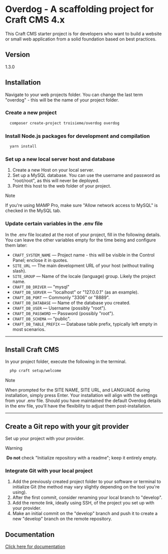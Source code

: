 # Overdog - A scaffolding project for Craft CMS 4.x

This Craft CMS starter project is for developers who want to build a website or small web application from a solid foundation based on best practices.

## Version
1.3.0

## Installation

Navigate to your web projects folder. You can change the last term "overdog" - this will be the name of your project folder.

### Create a new project

```bash
  composer create-project troisieme/overdog overdog
```

### Install Node.js packages for development and compilation

```bash
  yarn install
```

### Set up a new local server host and database

1. Create a new Host on your local server.
2. Set up a MySQL database. You can use the username and password as "root/root", as this will never be deployed.
3. Point this host to the web folder of your project.

> [!NOTE] 
> If you're using MAMP Pro, make sure "Allow network access to MySQL" is checked in the MySQL tab.
 
### Update certain variables in the .env file

In the .env file located at the root of your project, fill in the following details. You can leave the other variables empty for the time being and configure them later:

- `CRAFT_SYSTEM_NAME` — Project name - this will be visible in the Control Panel; enclose it in quotes.
- `SITE_URL` — The main development URL of your host (without trailing slash).
- `SITE_GROUP` — Name of the locale (language) group. Likely the project name.
- `CRAFT_DB_DRIVER` — "mysql"
- `CRAFT_DB_SERVER` — "localhost" or "127.0.0.1" (as an example).
- `CRAFT_DB_PORT` — Commonly "3306" or "8889".
- `CRAFT_DB_DATABASE` — Name of the database you created.
- `CRAFT_DB_USER` — Username (possibly "root").
- `CRAFT_DB_PASSWORD` — Password (possibly "root").
- `CRAFT_DB_SCHEMA` — "public".
- `CRAFT_DB_TABLE_PREFIX` — Database table prefix, typically left empty in most scenarios.

-----

## Install Craft CMS

In your project folder, execute the following in the terminal.

```bash
  php craft setup/welcome
```

> [!NOTE] 
> When prompted for the SITE NAME, SITE URL, and LANGUAGE during installation, simply press Enter. Your installation will align with the settings from your .env file. Should you have maintained the default Overdog details in the env file, you'll have the flexibility to adjust them post-installation.

-----

## Create a Git repo with your git provider

Set up your project with your provider.

> [!WARNING]
> **Do not** check "Initialize repository with a readme"; keep it entirely empty.

### Integrate Git with your local project

1. Add the previously created project folder to your software or terminal to initialize Git (the method may vary slightly depending on the tool you're using).
2. After the first commit, consider renaming your local branch to "develop".
3. Add the remote link, ideally using SSH, of the project you set up with your provider.
4. Make an initial commit on the "develop" branch and push it to create a new "develop" branch on the remote repository.


## Documentation

[Click here for documentation](https://st.overdog.io/)
